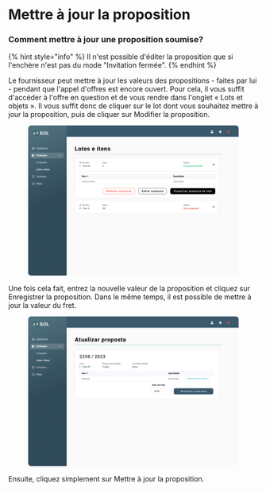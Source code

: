 # Mettre à jour la proposition

### Comment mettre à jour une proposition soumise?

{% hint style="info" %}
Il n'est possible d'éditer la proposition que si l'enchère n'est pas du mode "Invitation fermée".
{% endhint %}

Le fournisseur peut mettre à jour les valeurs des propositions - faites par lui - pendant que l'appel d'offres est encore ouvert. Pour cela, il vous suffit d'accéder à l'offre en question et de vous rendre dans l'onglet « Lots et objets ». Il vous suffit donc de cliquer sur le lot dont vous souhaitez mettre à jour la proposition, puis de cliquer sur Modifier la proposition.

<figure><img src="../../../.gitbook/assets/Lotes e itens (2).png" alt=""><figcaption></figcaption></figure>

Une fois cela fait, entrez la nouvelle valeur de la proposition et cliquez sur Enregistrer la proposition. Dans le même temps, il est possible de mettre à jour la valeur du fret.

<figure><img src="../../../.gitbook/assets/Lotes e itens - Atualizar proposta.png" alt=""><figcaption></figcaption></figure>

&#x20;Ensuite, cliquez simplement sur Mettre à jour la proposition.
